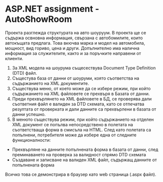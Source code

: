 # ASP.NET assignment - AutoShowRoom
Проекта разглежда структурата на авто шоуруум. В проекта ще се съдържа освновна информация, свързана с 
автобомилите, които автокъщата предлага. Това вкючва марка и модел на автомобила, мощност, вид гориво, цена и други. 
Допълнително има налична информация за служителите, както и за поръчките направени от клиенти.

1. За XML модела на шоурума същесествува Document Type Definition (DTD) файл.
2. Същестува база от данни от шоуруми, която съответства на съдържанието на XML документите.
3. Съществува меню, от което може да се избере режим, при който съдържанието на XML файловете се прехвъря в Базата от данни.
4. Преди прехвърлянето на XML файловете в БД, се проверява дали съответния файл е валиден за DTD схемата, като се отпечатва 
   резултата от проверката и дали данните са прехвърлени в базата от данни успешно.
5. В менюто съществува режим, при който съдържанието на отделен XML документ се попълва непосредствено в полетата на 
   съответстваща форма в смисъла на HTML. След като полетата са попълнени, потребителя може да избере една от следните функционалности:
  + Прехвърляне на данните попълнената форма в базата от данни, след преминаването на проверка за валидност спрямо DTD схемата
  + Създаване и записване на валиден XML файл, съдържащ данните от попълнената форма

Всичко това се демонстрира в браузер като web страница (.aspx файл).
